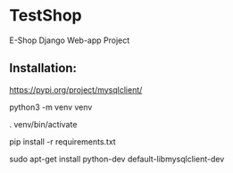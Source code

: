 # TestShop
E-Shop Django Web-app Project

## Installation:
https://pypi.org/project/mysqlclient/

python3 -m venv venv

. venv/bin/activate

pip install -r requirements.txt

sudo apt-get install python-dev default-libmysqlclient-dev
